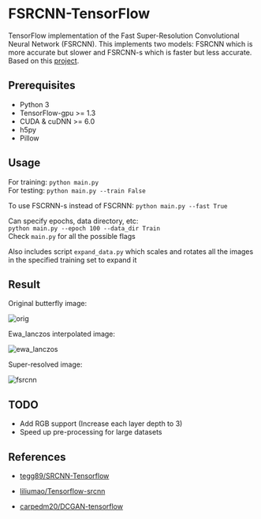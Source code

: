 # FSRCNN-TensorFlow
TensorFlow implementation of the Fast Super-Resolution Convolutional Neural Network (FSRCNN). This implements two models: FSRCNN which is more accurate but slower and FSRCNN-s which is faster but less accurate. Based on this [project](http://mmlab.ie.cuhk.edu.hk/projects/FSRCNN.html).

## Prerequisites
 * Python 3
 * TensorFlow-gpu >= 1.3
 * CUDA & cuDNN >= 6.0
 * h5py
 * Pillow

## Usage
For training: `python main.py`
<br>
For testing: `python main.py --train False`

To use FSCRNN-s instead of FSCRNN: `python main.py --fast True`

Can specify epochs, data directory, etc:
<br>
`python main.py --epoch 100 --data_dir Train`
<br>
Check `main.py` for all the possible flags

Also includes script `expand_data.py` which scales and rotates all the images in the specified training set to expand it

## Result

Original butterfly image:

![orig](https://github.com/igv/FSRCNN-Tensorflow/blob/master/result/original.png?raw=true)


Ewa_lanczos interpolated image:

![ewa_lanczos](https://github.com/igv/FSRCNN-Tensorflow/blob/master/result/ewa_lanczos.png?raw=true)


Super-resolved image:

![fsrcnn](https://github.com/igv/FSRCNN-Tensorflow/blob/master/result/fsrcnn.png?raw=true)

## TODO

* Add RGB support (Increase each layer depth to 3)
* Speed up pre-processing for large datasets

## References

* [tegg89/SRCNN-Tensorflow](https://github.com/tegg89/SRCNN-Tensorflow)

* [liliumao/Tensorflow-srcnn](https://github.com/liliumao/Tensorflow-srcnn) 

* [carpedm20/DCGAN-tensorflow](https://github.com/carpedm20/DCGAN-tensorflow) 

